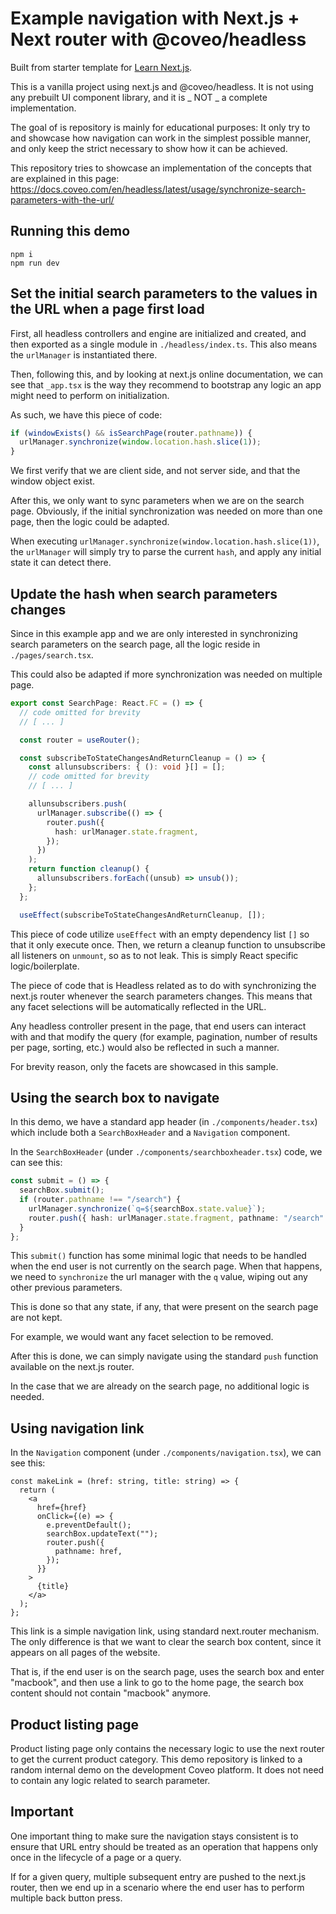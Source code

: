 # Example navigation with Next.js + Next router with @coveo/headless

Built from starter template for [Learn Next.js](https://nextjs.org/learn).

This is a vanilla project using next.js and @coveo/headless. It is not using any prebuilt UI component library, and it is _ NOT _ a complete implementation.

The goal of is repository is mainly for educational purposes: It only try to and showcase how navigation can work in the simplest possible manner, and only keep the strict necessary to show how it can be achieved.

This repository tries to showcase an implementation of the concepts that are explained in this page: https://docs.coveo.com/en/headless/latest/usage/synchronize-search-parameters-with-the-url/

## Running this demo

```
npm i
npm run dev
```

## Set the initial search parameters to the values in the URL when a page first load

First, all headless controllers and engine are initialized and created, and then exported as a single module in `./headless/index.ts`. This also means the `urlManager` is instantiated there.

Then, following this, and by looking at next.js online documentation, we can see that `_app.tsx` is the way they recommend to bootstrap any logic an app might need to perform on initialization.

As such, we have this piece of code:

```typescript
if (windowExists() && isSearchPage(router.pathname)) {
  urlManager.synchronize(window.location.hash.slice(1));
}
```

We first verify that we are client side, and not server side, and that the window object exist.

After this, we only want to sync parameters when we are on the search page.
Obviously, if the initial synchronization was needed on more than one page, then the logic could be adapted.

When executing `urlManager.synchronize(window.location.hash.slice(1))`, the `urlManager` will simply try to parse the current `hash`, and apply any initial state it can detect there.

## Update the hash when search parameters changes

Since in this example app and we are only interested in synchronizing search parameters on the search page, all the logic reside in `./pages/search.tsx`.

This could also be adapted if more synchronization was needed on multiple page.

```typescript
export const SearchPage: React.FC = () => {
  // code omitted for brevity
  // [ ... ]

  const router = useRouter();

  const subscribeToStateChangesAndReturnCleanup = () => {
    const allunsubscribers: { (): void }[] = [];
    // code omitted for brevity
    // [ ... ]

    allunsubscribers.push(
      urlManager.subscribe(() => {
        router.push({
          hash: urlManager.state.fragment,
        });
      })
    );
    return function cleanup() {
      allunsubscribers.forEach((unsub) => unsub());
    };
  };

  useEffect(subscribeToStateChangesAndReturnCleanup, []);
```

This piece of code utilize `useEffect` with an empty dependency list `[]` so that it only execute once.
Then, we return a cleanup function to unsubscribe all listeners on `unmount`, so as to not leak. This is simply React specific logic/boilerplate.

The piece of code that is Headless related as to do with synchronizing the next.js router whenever the search parameters changes. This means that any facet selections will be automatically reflected in the URL.

Any headless controller present in the page, that end users can interact with and that modify the query (for example, pagination, number of results per page, sorting, etc.) would also be reflected in such a manner.

For brevity reason, only the facets are showcased in this sample.

## Using the search box to navigate

In this demo, we have a standard app header (in `./components/header.tsx`) which include both a `SearchBoxHeader` and a `Navigation` component.

In the `SearchBoxHeader` (under `./components/searchboxheader.tsx`) code, we can see this:

```typescript
const submit = () => {
  searchBox.submit();
  if (router.pathname !== "/search") {
    urlManager.synchronize(`q=${searchBox.state.value}`);
    router.push({ hash: urlManager.state.fragment, pathname: "/search" });
  }
};
```

This `submit()` function has some minimal logic that needs to be handled when the end user is not currently on the search page.
When that happens, we need to `synchronize` the url manager with the `q` value, wiping out any other previous parameters.

This is done so that any state, if any, that were present on the search page are not kept.

For example, we would want any facet selection to be removed.

After this is done, we can simply navigate using the standard `push` function available on the next.js router.

In the case that we are already on the search page, no additional logic is needed.

## Using navigation link

In the `Navigation` component (under `./components/navigation.tsx`), we can see this:

```tsx
const makeLink = (href: string, title: string) => {
  return (
    <a
      href={href}
      onClick={(e) => {
        e.preventDefault();
        searchBox.updateText("");
        router.push({
          pathname: href,
        });
      }}
    >
      {title}
    </a>
  );
};
```

This link is a simple navigation link, using standard next.router mechanism. The only difference is that we want to clear the search box content, since it appears on all pages of the website.

That is, if the end user is on the search page, uses the search box and enter "macbook", and then use a link to go to the home page, the search box content should not contain "macbook" anymore.

## Product listing page

Product listing page only contains the necessary logic to use the next router to get the current product category. This demo repository is linked to a random internal demo on the development Coveo platform. It does not need to contain any logic related to search parameter.

## Important

One important thing to make sure the navigation stays consistent is to ensure that URL entry should be treated as an operation that happens only once in the lifecycle of a page or a query.

If for a given query, multiple subsequent entry are pushed to the next.js router, then we end up in a scenario where the end user has to perform multiple back button press.
